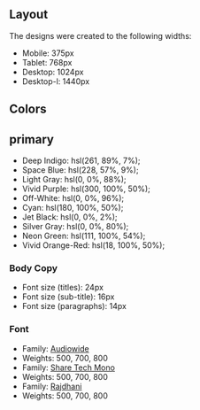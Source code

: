 ## Layout

The designs were created to the following widths:

- Mobile: 375px
- Tablet: 768px
- Desktop: 1024px
- Desktop-l: 1440px

## Colors

## primary

- Deep Indigo: hsl(261, 89%, 7%);
- Space Blue: hsl(228, 57%, 9%);
- Light Gray: hsl(0, 0%, 88%);
- Vivid Purple: hsl(300, 100%, 50%);
- Off-White: hsl(0, 0%, 96%);
- Cyan: hsl(180, 100%, 50%);
- Jet Black: hsl(0, 0%, 2%);
- Silver Gray: hsl(0, 0%, 80%);
- Neon Green: hsl(111, 100%, 54%);
- Vivid Orange-Red: hsl(18, 100%, 50%);

### Body Copy

- Font size (titles): 24px
- Font size (sub-title): 16px
- Font size (paragraphs): 14px

### Font

- Family: [Audiowide](https://fonts.google.com/specimen/Audiowide)
- Weights: 500, 700, 800
- Family: [Share Tech Mono](https://fonts.google.com/specimen/Share+Tech+Mono)
- Weights: 500, 700, 800
- Family: [Rajdhani](https://fonts.google.com/specimen/Rajdhani)
- Weights: 500, 700, 800
